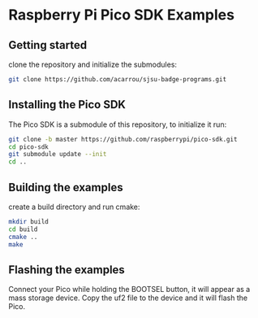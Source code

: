 # Raspberry Pi Pico SDK Examples

## Getting started

clone the repository and initialize the submodules:

```bash
git clone https://github.com/acarrou/sjsu-badge-programs.git
```

## Installing the Pico SDK
The Pico SDK is a submodule of this repository, to initialize it run:

```bash
git clone -b master https://github.com/raspberrypi/pico-sdk.git
cd pico-sdk
git submodule update --init
cd ..
```

## Building the examples
create a build directory and run cmake:

```bash
mkdir build
cd build
cmake ..
make
```

## Flashing the examples
Connect your Pico while holding the BOOTSEL button, it will appear as a mass storage device. Copy the uf2 file to the device and it will flash the Pico.